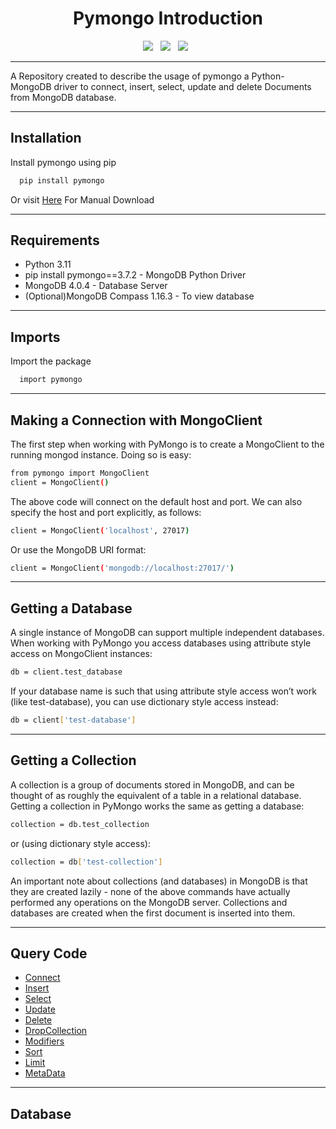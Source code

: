 <div align="center">
  <h1>Pymongo Introduction</h1>
</div>
    
 <div align='center'>
       <a><img src="https://img.shields.io/badge/python-3670A0?style=for-the-badge&logo=python&logoColor=ffdd54" /></a> &nbsp;
        <a><img src="https://img.shields.io/badge/Pymongo-3CB043?style=for-the-badge&logo=python&logoColor=ffdd54" /></a> &nbsp;
       <a><img src="https://img.shields.io/badge/MongoDB-%234ea94b.svg?style=for-the-badge&logo=mongodb&logoColor=white" /></a> &nbsp;
</div>

--------------------------
  
A Repository created to describe the usage of pymongo a Python-MongoDB driver to connect, insert, select, update and delete Documents from MongoDB database.

--------------------------

## Installation

Install pymongo using pip

```bash
  pip install pymongo
```

Or visit [Here](https://pypi.org/project/pymongo/) For Manual Download
 
 ------------------------
    
## Requirements
* Python 3.11
* pip install pymongo==3.7.2 - MongoDB Python Driver
* MongoDB 4.0.4 - Database Server
* (Optional)MongoDB Compass 1.16.3 - To view database

 --------------------------
    
## Imports

Import the package

```bash
  import pymongo
```

----------------------------

## Making a Connection with MongoClient

The first step when working with PyMongo is to create a MongoClient to the running mongod instance. Doing so is easy:

```bash
from pymongo import MongoClient
client = MongoClient()
```

The above code will connect on the default host and port. We can also specify the host and port explicitly, as follows:

```bash
client = MongoClient('localhost', 27017)
```

Or use the MongoDB URI format:
```bash
client = MongoClient('mongodb://localhost:27017/')
```
-----------------------

## Getting a Database

A single instance of MongoDB can support multiple independent databases. When working with PyMongo you access databases using attribute style access on MongoClient instances:

```bash
db = client.test_database
```

If your database name is such that using attribute style access won’t work (like test-database), you can use dictionary style access instead:

```bash
db = client['test-database']
```

----------------------

## Getting a Collection
A collection is a group of documents stored in MongoDB, and can be thought of as roughly the equivalent of a table in a relational database. Getting a collection in PyMongo works the same as getting a database:
```bash
collection = db.test_collection
```
or (using dictionary style access):
```bash
collection = db['test-collection']
```
An important note about collections (and databases) in MongoDB is that they are created lazily - none of the above commands have actually performed any operations on the MongoDB server. Collections and databases are created when the first document is inserted into them.

----------------------

## Query Code

* [Connect](connect.py)
* [Insert](insert.py)
* [Select](find.py)
* [Update](update.py)
* [Delete](delete.py)
* [DropCollection](dropcollection.py)
* [Modifiers](modifier.py)
* [Sort](sort.py)
* [Limit](limit.py)
* [MetaData](meta.py)

-----------------------

## Database











